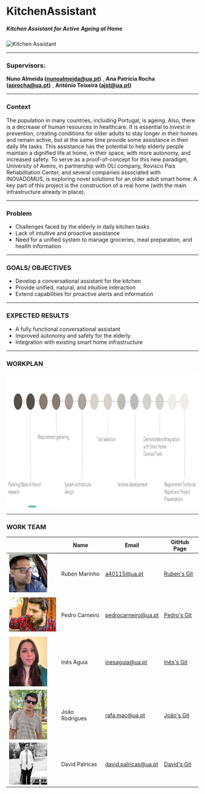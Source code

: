 # KitchenAssistant
##### Kitchen Assistant for Active Ageing at Home

![Kitchen Assistant](https://github.com/PedroMiguelTorresCarneiro/KitchenAssistant/blob/main/casaviva%2B_photo.png)

---
### Supervisors: 

 **Nuno Almeida (nunoalmeida@ua.pt)** ,  **Ana Patrícia Rocha (aprocha@ua.pt)** , **António Teixeira (ajst@ua.pt)**

---
### Context

The population in many countries, including Portugal, is ageing. Also, there is a decrease of human resources in healthcare. It is essential to invest in prevention, creating conditions for older adults to stay longer in their homes and remain active, but at the same time provide some assistance in their daily life tasks.
This assistance has the potential to help elderly people maintain a dignified life at home, in their space, with more autonomy, and increased safety.
To serve as a proof-of-concept for this new paradigm, University of Aveiro, in partnership with OLI company,
Rovisco Pais Rehabilitation Center, and several companies associated with INOVADOMUS, is exploring novel solutions for an older adult smart home. A key part of this project is the construction of a real home (with the main infrastructure already in place).

---
### Problem

- Challenges faced by the elderly in daily kitchen tasks
- Lack of intuitive and proactive assistance
- Need for a unified system to manage groceries, meal preparation, and health information

---
### GOALS/ OBJECTIVES

- Develop a conversational assistant for the kitchen
- Provide unified, natural, and intuitive interaction
- Extend capabilities for proactive alerts and information

---
### EXPECTED RESULTS

- A fully functional conversational assistant
- Improved autonomy and safety for the elderly
- Integration with existing smart home infrastructure


---
### WORKPLAN

<img src="/docs/assets/img/workplan_photo.png" alt="Alt Text" width="1000" height="350"> 



---
### WORK TEAM

| | Name          | Email                      | GitHub Page                     |
|-|---------------|----------------------------|---------------------------------|
|<img src="/docs/assets/img/RubenMarinho.jpg" alt="Alt Text" width="100" height="100">       | Ruben Marinho | a40115@ua.pt               | [Ruben's Git](https://github.com/RoninDaimyo) |
|<img src="/docs/assets/img/pedrocarneiro_photo.jpg" alt="Alt Text" width="130" height="100">| Pedro Carneiro| pedrocarneiro@ua.pt        | [Pedro's Git](https://github.com/PedroMiguelTorresCarneiro)  |
|<img src="/docs/assets/img/inesaguia_photo.jpeg" alt="Alt Text" width="100" height="130">    | Inês Águia    | inesaguia@ua.pt            | [Inês's Git](https://github.com/inesaguia)  |
|<img src="/docs/assets/img/joaorodrigues_photo.jpeg" alt="Alt Text" width="100" height="130">| João Rodrigues| rafa.mac@ua.pt             | [João's Git](https://github.com/MacarioRodrigues)  |
|<img src="/docs/assets/img/davidpalricas_photo.jpg" alt="Alt Text" width="100" height="110">| David Palricas| david.palricas@ua.pt       | [David's Git](https://github.com/DavidPalricas)  |
